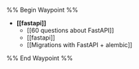 %% Begin Waypoint %%
- **[[fastapi]]**
	- [[60 questions about FastAPI]]
	- [[fastapi]]
	- [[Migrations with FastAPI + alembic]]

%% End Waypoint %%